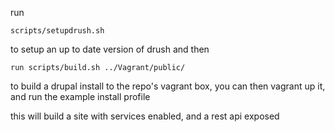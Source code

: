 run 

```
scripts/setupdrush.sh 
```

to setup an up to date version of drush and then

```
run scripts/build.sh ../Vagrant/public/
```
to build a drupal install to the repo's vagrant box, 
you can then vagrant up it, and run the example install profile 

this will build a site with services enabled, and a rest api exposed
